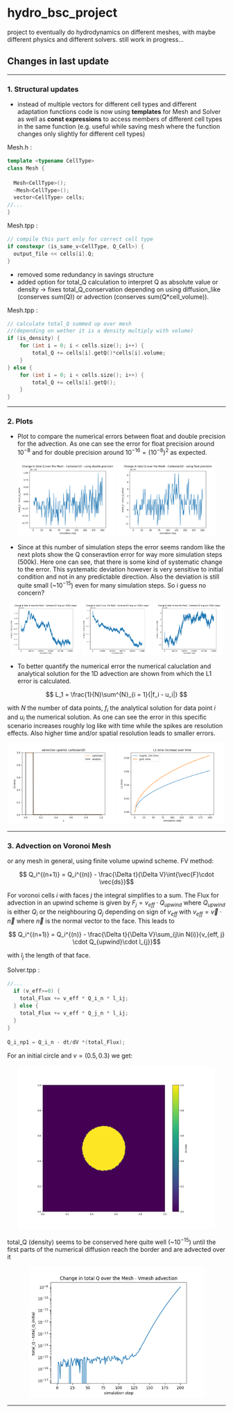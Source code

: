 # hydro_bsc_project
project to eventually do hydrodynamics on different meshes, with maybe different physics and different solvers. still work in progress...

## Changes in last update
---
### 1. Structural updates

- instead of multiple vectors for different cell types and different adaptation functions code is now using **templates** for Mesh and Solver as well as **const expressions** to access members of different cell types in the same function (e.g. useful while saving mesh where the function changes only slightly for different cell types)

Mesh.h :
```cpp
template <typename CellType>
class Mesh {
  
  Mesh<CellType>();
  ~Mesh<CellType>();
  vector<CellType> cells;
//...
}
```
Mesh.tpp :
```cpp
// compile this part only for correct cell type
if constexpr (is_same_v<CellType, Q_Cell>) {
  output_file << cells[i].Q;
}
```

- removed some redundancy in savings structure 
- added option for total_Q calculation to interpret Q as absolute value or density -> fixes total_Q_conservation depending on using diffusion_like (conserves sum(Q)) or advection (conserves sum(Q*cell_volume)).

Mesh.tpp :
```cpp
// calculate total_Q summed up over mesh 
//(depending on wether it is a density multiply with volume) 
if (is_density) {
    for (int i = 0; i < cells.size(); i++) {
        total_Q += cells[i].getQ()*cells[i].volume;
    }
} else {
    for (int i = 0; i < cells.size(); i++) {
        total_Q += cells[i].getQ();
    }
}
```
---
### 2. Plots
- Plot to compare the numerical errors between float and double precision for the advection. As one can see the error for float precision around $10^{-8}$ and for double precision around $10^{-16} = (10^{-8})^2$ as expected.

<p align="center">
  <img src="./figures/delta_Q_total_double_precision.png" alt="delta_Q_total_double_precision" width="45%">
  <img src="./figures/delta_Q_total_float_precision.png" alt="delta_Q_total_float_precision" width="45%">
</p>

- Since at this number of simulation steps the error seems random like the next plots show the Q conseravtion error for way more simulation steps (500k). Here one can see, that there is some kind of systematic change to the error. This systematic deviation however is very sensitive to initial condition and not in any predictable direction. Also the deviation is still quite small (~$10^{-15}$) even for many simulation steps. So i guess no concern?

<p align="center">
  <img src="./figures/delta_Q_total_long_run_1.png" alt="delta_Q_total_long_run_1" width="32%">
  <img src="./figures/delta_Q_total_long_run_2.png" alt="delta_Q_total_long_run_2" width="32%">
  <img src="./figures/delta_Q_total_long_run_3.png" alt="delta_Q_total_long_run_3" width="32%">
</p>

- To better quantify the numerical error the numerical caluclation and analytical solution for the 1D advection are shown from which the L1 error is calculated.

$$ L_1 = \frac{1}{N}\sum^{N}_{i = 1}{|f_i - u_i|} $$

with $N$ the number of data points, $f_i$ the analytical solution for data point $i$ and $u_i$ the numerical solution.
As one can see the error in this specific scenario increases roughly log like with time while the spikes are resolution effects. Also higher time and/or spatial resolution leads to smaller errors.

<p align="center">
  <img src="./figures/advection1D_c_200cells_20000step_with_analytic.gif" alt="advection1D_c_200cells_20000step_with_analytic" width="49%">
  <img src="./figures/L1_error_time_evolution.png" alt="L1_error_time_evolution" width="49%">
</p>

---
### 3. Advection on Voronoi Mesh
or any mesh in general, using finite volume upwind scheme.
FV method:

$$ Q_i^{(n+1)} = Q_i^{(n)} - \frac{\Delta t}{\Delta V}\int{\vec{F}\cdot \vec{ds}}$$

For voronoi cells $i$ with faces $j$ the integral simplifies to a sum. The Flux for advection in an upwind scheme is given by $F_j = v_{eff} \cdot Q_{upwind}$ where $Q_{upwind}$ is either $Q_i$ or the neighbouring $Q_j$ depending on sign of $v_{eff}$ with $v_{eff} = \vec{v} \cdot \vec{n}$ where $\vec{n}$ is the normal vector to the face. This leads to

$$ Q_i^{(n+1)} = Q_i^{(n)} - \frac{\Delta t}{\Delta V}\sum_{j\in N(i)}{v_{eff, j} \cdot Q_{upwind}\cdot l_{j}}$$

with $l_{j}$ the length of that face.

Solver.tpp :
```cpp
//...
  if (v_eff>=0) {
    total_Flux += v_eff * Q_i_n * l_ij;
  } else {
    total_Flux += v_eff * Q_j_n * l_ij;
  }
}

Q_i_np1 = Q_i_n - dt/dV *(total_Flux);
```

For an initial circle and $v = (0.5, 0.3)$ we get: 
<p align="center">
  <img src="./figures/advection_voronoi_working.gif" alt="advection_voronoi_working" width="90%">
</p>

total_Q (density) seems to be conserved here quite well (~$10^{-15}$) until the first parts of the numerical diffusion reach the border and are advected over it

<p align="center">
  <img src="./figures/delta_Q_total_log_vmesh_advection_working.png" alt="delta_Q_total_log_vmesh_advection_working" width="80%">
</p>

--- 
